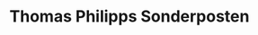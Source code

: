 ---
title: "Thomas Philipps Sonderposten"
url: /bramsche/thomas-philipps-sonderposten/
shop: Kramladen
---